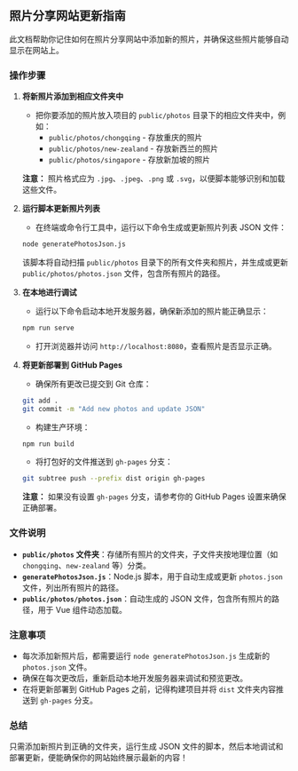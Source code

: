 ## 照片分享网站更新指南

此文档帮助你记住如何在照片分享网站中添加新的照片，并确保这些照片能够自动显示在网站上。

### 操作步骤

1. **将新照片添加到相应文件夹中**

    - 把你要添加的照片放入项目的 `public/photos` 目录下的相应文件夹中，例如：
        - `public/photos/chongqing` - 存放重庆的照片
        - `public/photos/new-zealand` - 存放新西兰的照片
        - `public/photos/singapore` - 存放新加坡的照片

   **注意：** 照片格式应为 `.jpg`、`.jpeg`、`.png` 或 `.svg`，以便脚本能够识别和加载这些文件。

2. **运行脚本更新照片列表**

    - 在终端或命令行工具中，运行以下命令生成或更新照片列表 JSON 文件：

   ```bash
   node generatePhotosJson.js
   ```

   该脚本将自动扫描 `public/photos` 目录下的所有文件夹和照片，并生成或更新 `public/photos/photos.json` 文件，包含所有照片的路径。

3. **在本地进行调试**

    - 运行以下命令启动本地开发服务器，确保新添加的照片能正确显示：

   ```bash
   npm run serve
   ```

    - 打开浏览器并访问 `http://localhost:8080`，查看照片是否显示正确。

4. **将更新部署到 GitHub Pages**

    - 确保所有更改已提交到 Git 仓库：

   ```bash
   git add .
   git commit -m "Add new photos and update JSON"
   ```

    - 构建生产环境：

   ```bash
   npm run build
   ```

    - 将打包好的文件推送到 `gh-pages` 分支：

   ```bash
   git subtree push --prefix dist origin gh-pages
   ```

   **注意：** 如果没有设置 `gh-pages` 分支，请参考你的 GitHub Pages 设置来确保正确部署。

### 文件说明

- **`public/photos` 文件夹**：存储所有照片的文件夹，子文件夹按地理位置（如 `chongqing`、`new-zealand` 等）分类。
- **`generatePhotosJson.js`**：Node.js 脚本，用于自动生成或更新 `photos.json` 文件，列出所有照片的路径。
- **`public/photos/photos.json`**：自动生成的 JSON 文件，包含所有照片的路径，用于 Vue 组件动态加载。

### 注意事项

- 每次添加新照片后，都需要运行 `node generatePhotosJson.js` 生成新的 `photos.json` 文件。
- 确保在每次更改后，重新启动本地开发服务器来调试和预览更改。
- 在将更新部署到 GitHub Pages 之前，记得构建项目并将 `dist` 文件夹内容推送到 `gh-pages` 分支。

### 总结

只需添加新照片到正确的文件夹，运行生成 JSON 文件的脚本，然后本地调试和部署更新，便能确保你的网站始终展示最新的内容！

